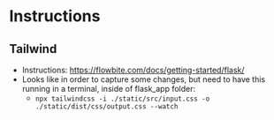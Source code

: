# Instructions 


## Tailwind 

- Instructions: https://flowbite.com/docs/getting-started/flask/ 
- Looks like in order to capture some changes, but need to have this running in a terminal, inside of flask_app folder:
    - `npx tailwindcss -i ./static/src/input.css -o ./static/dist/css/output.css --watch`
